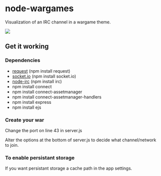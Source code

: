 # node-wargames

Visualization of an IRC channel in a wargame theme.

<img src = "http://mape.me/wargamez.png" border = "0"/>

## Get it working

### Dependencies
* [request](https://github.com/mikeal/node-utils/tree/master/request/) (npm install request)
* [socket.io](https://github.com/learnboost/socket.io-node/) (npm install socket.io)
* [node-irc](http://github.com/martynsmith/node-irc/) (npm install irc)
* npm install connect
* npm install connect-assetmanager
* npm install connect-assetmanager-handlers
* npm install express
* npm install ejs


### Create your war
Change the port on line 43 in server.js

Alter the options at the bottom of server.js to decide what channel/network to join.

### To enable persistant storage

If you want persistant storage a cache path in the app settings.
